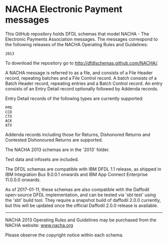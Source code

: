 NACHA Electronic Payment messages
=================================

This GitHub repository holds DFDL schemas that model NACHA - The Electronic Payments Association messages.
The messages correspond to the following releases of the NACHA Operating Rules and Guidelines:

    2013

To download the repository go to http://dfdlschemas.github.com/NACHA/.

A NACHA message is referred to as a file, and consists of a File Header record, repeating batches and a File Control record.
A batch consists of a Batch Header record, repeating entries and a Batch Control record.
An entry consists of an Entry Detail record optionally followed by Addenda records.

Entry Detail records of the following types are currently supported:

    PPD
    CCD
    CTX
    ACK
    ATX

Addenda records including those for Returns, Dishonored Returns and Contested Dishonoured Returns are supported.

The NACHA 2013 schemas are in the '2013' folder.

Test data and infosets are included.

The DFDL schemas are compatible with IBM DFDL 1.1 release, as shipped in IBM Integration Bus 9.0.0.1 onwards and IBM App Connect Enterprise 11.0.0.0 onwards.

As of 2017-01-11, these schemas are also compatible with the Daffodil open-source DFDL implementation, and can be tested via 'sbt test' using the 'sbt' build tool. They require a snapshot build of daffodil 2.0.0 currently, but this will be updated once the official Daffodil 2.0.0 release is available. 

----------------
NACHA 2013 Operating Rules and Guidelines may be purchased from the NACHA website: www.nacha.org

Please observe the copyright notice within each schema.

